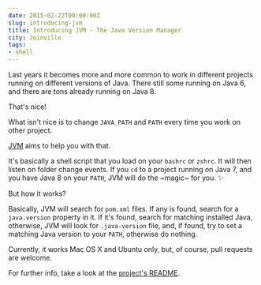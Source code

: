 ```yaml
---
date: 2015-02-22T00:00:00Z
slug: introducing-jvm
title: Introducing JVM - The Java Version Manager
city: Joinville
tags:
- shell
---
```


Last years it becomes more and more common to work in different projects
running on different versions of Java. There still some running on Java 6,
and there are tons already running on Java 8.

That's nice!

What isn't nice is to change `JAVA_PATH` and `PATH` every time you work on
other project.

[JVM][jvm] aims to help you with that.

It's basically a shell script that you load on your `bashrc` or `zshrc`. It
will then listen on folder change events. If you `cd` to a project running
on Java 7, and you have Java 8 on your `PATH`, JVM will do the ~magic~ for you.
:sparkles:

But how it works?

Basically, JVM will search for `pom.xml` files. If any is found, search for a
`java.version` property in it. If it's found, search for matching installed
Java, otherwise, JVM will look for `.java-version` file, and, if found, try
to set a matching Java version to your `PATH`, otherwise do nothing.

Currently, it works Mac OS X and Ubuntu only, but, of course, pull requests
are welcome.

For further info, take a look at the [project's README][jvm].

[jvm]: https://github.com/caarlos0/jvm
